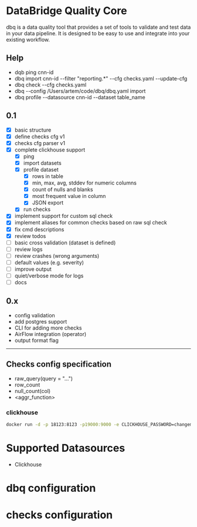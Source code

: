 # DataBridge Quality Core

dbq is a data quality tool that provides a set of tools to validate and test data in your data pipeline. 
It is designed to be easy to use and integrate into your existing workflow.

## Help
- dqb ping cnn-id
- dbq import cnn-id --filter "reporting.*" --cfg checks.yaml --update-cfg
- dbq check --cfg checks.yaml
- dbq --config /Users/artem/code/dbq/dbq.yaml import 
- dbq profile --datasource cnn-id --dataset table_name

## 0.1
- [x] basic structure
- [x] define checks cfg v1
- [x] checks cfg parser v1
- [x] complete clickhouse support
  - [x] ping
  - [x] import datasets
  - [x] profile dataset
    - [x] rows in table
    - [x] min, max, avg, stddev for numeric columns
    - [x] count of nulls and blanks
    - [x] most frequent value in column
    - [x] JSON export
  - [x] run checks
- [x] implement support for custom sql check 
- [x] implement aliases for common checks based on raw sql check
- [x] fix cmd descriptions
- [x] review todos
- [ ] basic cross validation (dataset is defined)
- [ ] review logs
- [ ] review crashes (wrong arguments)
- [ ] default values (e.g. severity)
- [ ] improve output
- [ ] quiet/verbose mode for logs
- [ ] docs

## 0.x
- config validation
- add postgres support
- CLI for adding more checks
- AirFlow integration (operator)
- output format flag

---

## Checks config specification
- raw_query(query = "...")
- row_count
- null_count(col)
- <aggr_function> <op> <rest>

### clickhouse 

```bash
docker run -d -p 18123:8123 -p19000:9000 -e CLICKHOUSE_PASSWORD=changeme --name some-clickhouse-server --ulimit nofile=262144:262144 clickhouse/clickhouse-server
```

# Supported Datasources
- Clickhouse

# dbq configuration

# checks configuration